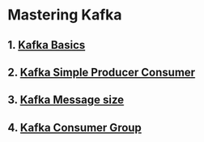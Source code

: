 # Mastering Kafka


## 1. [Kafka Basics](https://github.com/eMahtab/mastering-kafka/tree/main/kafka-basics) 

## 2. [Kafka Simple Producer Consumer](https://github.com/eMahtab/mastering-kafka/tree/main/simple-producer-consumer)

## 3. [Kafka Message size](https://github.com/eMahtab/mastering-kafka/tree/main/kafka-producer-message-size)

## 4. [Kafka Consumer Group](https://github.com/eMahtab/mastering-kafka/tree/main/kafka-consumer-group)
